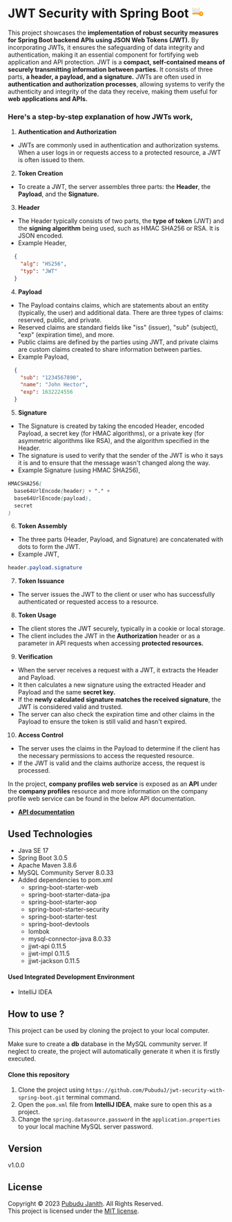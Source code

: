# JWT Security with Spring Boot <img src="assets/logo.png" alt="drawing" width="27px"/>

This project showcases the **implementation of robust security measures for Spring Boot backend APIs using JSON Web Tokens (JWT).** 
By incorporating JWTs, it ensures the safeguarding of data integrity and authentication, making it an essential component for fortifying 
web application and API protection. JWT is a **compact, self-contained means of securely transmitting information between parties.** 
It consists of three parts, **a header, a payload, and a signature.** JWTs are often used in **authentication and authorization processes**, 
allowing systems to verify the authenticity and integrity of the data they receive, making them useful for **web applications and APIs.**

### **Here's a step-by-step explanation of how JWTs work,**

1. **Authentication and Authorization**
  * JWTs are commonly used in authentication and authorization systems. When a user logs in or requests access to a protected resource, 
a JWT is often issued to them.

2. **Token Creation**
  * To create a JWT, the server assembles three parts: the **Header**, the **Payload**, and the **Signature.**

3. **Header**
  * The Header typically consists of two parts, the **type of token** (JWT) and the **signing algorithm** being used, such as HMAC SHA256 or RSA. It is JSON encoded.
  * Example Header,
  ```json
    {
      "alg": "HS256",
      "typ": "JWT"
    }
  ```

4. **Payload**
  * The Payload contains claims, which are statements about an entity (typically, the user) and additional data. There are three types of claims: reserved, public, and private.
  * Reserved claims are standard fields like "iss" (issuer), "sub" (subject), "exp" (expiration time), and more.
  * Public claims are defined by the parties using JWT, and private claims are custom claims created to share information between parties.
  * Example Payload,
  ```json
    {
      "sub": "1234567890", 
      "name": "John Hector",
      "exp": 1632224556
    }
  ```

5. **Signature**
  * The Signature is created by taking the encoded Header, encoded Payload, a secret key (for HMAC algorithms), or a private key (for asymmetric algorithms like RSA), and the algorithm specified in the Header.
  * The signature is used to verify that the sender of the JWT is who it says it is and to ensure that the message wasn't changed along the way.
  * Example Signature (using HMAC SHA256),
  ```scss
  HMACSHA256(
    base64UrlEncode(header) + "." +
    base64UrlEncode(payload),
    secret
  )
  ```

6. **Token Assembly**
  * The three parts (Header, Payload, and Signature) are concatenated with dots to form the JWT.
  * Example JWT,
  ```css
  header.payload.signature
  ```

7. **Token Issuance**
  * The server issues the JWT to the client or user who has successfully authenticated or requested access to a resource.

8. **Token Usage**
  * The client stores the JWT securely, typically in a cookie or local storage.
  * The client includes the JWT in the **Authorization** header or as a parameter in API requests when accessing **protected resources.**

9. **Verification**
  * When the server receives a request with a JWT, it extracts the Header and Payload.
  * It then calculates a new signature using the extracted Header and Payload and the same **secret key.**
  * If the **newly calculated signature matches the received signature**, the JWT is considered valid and trusted.
  * The server can also check the expiration time and other claims in the Payload to ensure the token is still valid and hasn't expired.

10. **Access Control**
  * The server uses the claims in the Payload to determine if the client has the necessary permissions to access the requested resource.
  * If the JWT is valid and the claims authorize access, the request is processed.

In the project, **company profiles web service** is exposed as an **API** under the **company profiles** resource and more information on the company profile web
service can be found in the below API documentation.

- [**API documentation**](https://documenter.getpostman.com/view/25306703/2s9Y5YS34g)

## Used Technologies

- Java SE 17
- Spring Boot 3.0.5
- Apache Maven 3.8.6
- MySQL Community Server 8.0.33
- Added dependencies to pom.xml
    - spring-boot-starter-web
    - spring-boot-starter-data-jpa
    - spring-boot-starter-aop
    - spring-boot-starter-security
    - spring-boot-starter-test
    - spring-boot-devtools
    - lombok
    - mysql-connector-java 8.0.33
    - jjwt-api 0.11.5
    - jjwt-impl 0.11.5
    - jjwt-jackson 0.11.5

#### Used Integrated Development Environment
- IntelliJ IDEA

## How to use ?
This project can be used by cloning the 
project to your local computer.

Make sure to create a **db** database in the MySQL community server.
If neglect to create, the project will automatically generate it when it is firstly executed.

#### Clone this repository
1. Clone the project using `https://github.com/PubuduJ/jwt-security-with-spring-boot.git` terminal command.
2. Open the `pom.xml` file from **IntelliJ IDEA**, make sure to open this as a project.
3. Change the `spring.datasource.password` in the `application.properties` to your local machine MySQL server password.

## Version
v1.0.0

## License
Copyright &copy; 2023 [Pubudu Janith](https://www.linkedin.com/in/pubudujanith/). All Rights Reserved.<br>
This project is licensed under the [MIT license](LICENSE.txt).